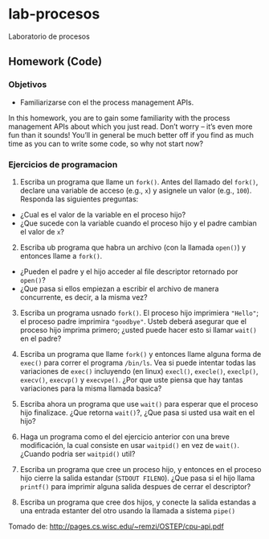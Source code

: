 # lab-procesos
Laboratorio de procesos

## Homework (Code) ##

### Objetivos ###
* Familiarizarse con el the process management APIs.

In this homework, you are to gain some familiarity with the process
management APIs about which you just read. Don’t worry – it’s even
more fun than it sounds! You’ll in general be much better off if you find
as much time as you can to write some code, so why not start now?

### Ejercicios de programacion  ###

1. Escriba un programa que llame un ```fork()```. Antes del llamado del ```fork()```, declare una variable de acceso (e.g., ```x```) y asignele un valor (e.g., ```100```). Responda las siguientes preguntas:
  * ¿Cual es el valor de la variable en el proceso hijo?
  * ¿Que sucede con la variable cuando el proceso hijo y el padre cambian el valor de ```x```?

2. Escriba ub programa que habra un archivo (con la llamada ```open()```) y entonces llame a ```fork()```. 
  * ¿Pueden el padre y el hijo acceder al file descriptor retornado por ```open()```? 
  * ¿Que pasa si ellos empiezan a escribir el archivo de manera concurrente, es decir, a la misma vez?

3. Escriba un programa usnado ```fork()```. El proceso hijo imprimiera ```"Hello"```; el proceso padre imprimira ```"goodbye"```.
Usteb deberá asegurar que el proceso hijo imprima primero; ¿usted puede hacer esto si llamar ```wait()``` en el padre? 

4. Escriba un programa que llame ```fork()``` y entonces llame alguna forma de ```exec()``` para correr el programa
```/bin/ls```. Vea si puede intentar todas las variaciones de ```exec()``` incluyendo (en linux) ```execl()```, ```execle()```, ```execlp()```, ```execv()```, ```execvp()``` y ```execvpe()```. ¿Por que uste piensa que hay tantas variaciones para la misma llamada basica?

5. Escriba ahora un programa que use ```wait()``` para esperar que el proceso hijo finalizace. ¿Que retorna ```wait()```?, ¿Que pasa si usted usa wait en el hijo?

6. Haga un programa como el del ejercicio anterior con una breve modificación, la cual consiste en usar ```waitpid()``` en vez de ```wait()```. ¿Cuando podria ser ```waitpid()``` util?

7. Escriba un programa que cree un proceso hijo, y entonces en el proceso hijo cierre la salida estandar (```STDOUT FILENO```). ¿Que pasa si el hijo llama ```printf()``` para imprimir alguna salida despues de cerrar el descriptor?

8. Escriba un programa que cree dos hijos, y conecte la salida estandas a una entrada estanter del otro usando la llamada a sistema ```pipe()```


Tomado de: http://pages.cs.wisc.edu/~remzi/OSTEP/cpu-api.pdf

